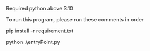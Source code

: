 
Required python above 3.10

To run this program, please run these comments in order


pip install -r requirement.txt

python .\entryPoint.py
